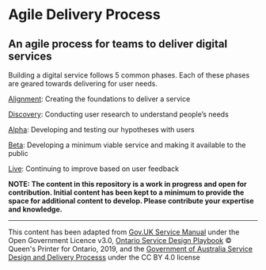 # Agile Delivery Process
## An agile process for teams to deliver digital services

Building a digital service follows 5 common phases. Each of these phases are geared towards delivering for user needs.

[Alignment](https://github.com/bcgov/Agile-Delivery-Process/blob/master/Alignment.md): Creating the foundations to deliver a service

[Discovery](https://github.com/bcgov/Agile-Delivery-Process/blob/master/Discovery.md): Conducting user research to understand people’s needs

[Alpha](https://github.com/bcgov/Agile-Delivery-Process/blob/master/Alpha.md): Developing and testing our hypotheses with users

[Beta](https://github.com/bcgov/Agile-Delivery-Process/blob/master/Beta.md): Developing a minimum viable service and making it available to the public

[Live](https://github.com/bcgov/Agile-Delivery-Process/blob/master/Live.md): Continuing to improve based on user feedback


**NOTE: The content in this repository is a work in progress and open for contribution. Initial content has been kept to a minimum to provide the space for additional content to develop. Please contribute your expertise and knowledge.**


-----
This content has been adapted from [Gov.UK Service Manual](https://www.gov.uk/service-manual/agile-delivery) under the Open Government Licence v3.0, [Ontario Service Design Playbook](https://www.ontario.ca/page/service-design-playbook) © Queen's Printer for Ontario, 2019, and the [Government of Australia Service Design and Delivery Processs](https://guides.service.gov.au/topics/service-design-delivery-process/) under the CC BY 4.0 license



